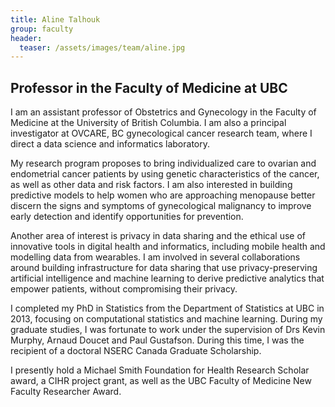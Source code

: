 ```yaml
---
title: Aline Talhouk
group: faculty
header:
  teaser: /assets/images/team/aline.jpg
---
```


## Professor in the Faculty of Medicine at UBC

I am an assistant professor of Obstetrics and Gynecology in the Faculty of Medicine at the University of British Columbia. I am also a principal investigator at OVCARE, BC gynecological cancer research team, where I direct a data science and informatics laboratory. 

My research program proposes to bring individualized care to ovarian and endometrial cancer patients by using genetic characteristics of the cancer, as well as other data and risk factors. I am also interested in building predictive models to help women who are approaching menopause better discern the signs and symptoms of gynecological malignancy to improve early detection and identify opportunities for prevention. 

Another area of interest is privacy in data sharing and the ethical use of innovative tools in digital health and informatics, including mobile health and modelling data from wearables. I am involved in several collaborations around building infrastructure for data sharing that use privacy-preserving artificial intelligence and machine learning to derive predictive analytics that empower patients, without compromising their privacy. 

I completed my PhD in Statistics from the Department of Statistics at UBC in 2013, focusing on computational statistics and machine learning. During my graduate studies, I was fortunate to work under the supervision of Drs Kevin Murphy, Arnaud Doucet and Paul Gustafson. During this time, I was the recipient of a doctoral NSERC Canada Graduate Scholarship.  

I presently hold a Michael Smith Foundation for Health Research Scholar award, a CIHR project grant, as well as the UBC Faculty of Medicine New Faculty Researcher Award.

